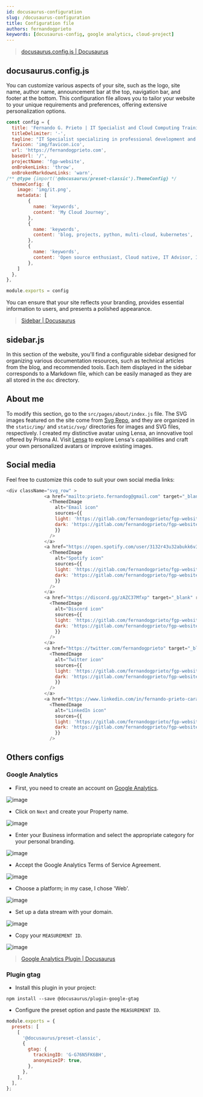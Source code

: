 ```yaml
---
id: docusaurus-configuration
slug: /docusaurus-configuration
title: Configuration file
authors: fernandogprieto
keywords: [docusaurus-config, google analytics, cloud-project]
---
```


> [docusaurus.config.js | Docusaurus](https://docusaurus.io/docs/api/docusaurus-config)

## docusaurus.config.js

You can customize various aspects of your site, such as the logo, site name, author name, announcement bar at the top, navigation bar, and footer at the bottom. This configuration file allows you to tailor your website to your unique requirements and preferences, offering extensive personalization options.

```javascript title='docusaurus.config.js'
const config = {
  title: 'Fernando G. Prieto | IT Specialist and Cloud Computing Training',
  titleDelimiter: '-',
  tagline: "IT Specialist specializing in professional development and technological trends. Currently pursuing Cloud Engineering certifications with a focus on cloud-native, open-source, and AI technologies.",
  favicon: 'img/favicon.ico',
  url: 'https://fernandogprieto.com',
  baseUrl: '/',
  projectName: 'fgp-website',
  onBrokenLinks: 'throw',
  onBrokenMarkdownLinks: 'warn',
/** @type {import('@docusaurus/preset-classic').ThemeConfig} */
  themeConfig: {
    image: 'img/it.png',
    metadata: [
        {
          name: 'keywords',
          content: 'My Cloud Journey',
        },
        {
          name: 'keywords',
          content: 'blog, projects, python, multi-cloud, kubernetes',
        },
        {
          name: 'keywords',
          content: 'Open source enthusiast, Cloud native, IT Advisor, Infraestructure as a code',
        },
    ]
  },
}, 

module.exports = config
```
 You can ensure that your site reflects your branding, provides essential information to users, and presents a polished appearance.

> [Sidebar | Docusaurus](https://docusaurus.io/docs/sidebar)

## sidebar.js
In this section of the website, you'll find a configurable sidebar designed for organizing various documentation resources, such as technical articles from the blog, and recommended tools. Each item displayed in the sidebar corresponds to a Markdown file, which can be easily managed as they are all stored in the `doc` directory.

## About me
To modify this section, go to the `src/pages/about/index.js` file. The SVG images featured on the site come from [Svg Repo](https://www.svgrepo.com/), and they are organized in the `static/img/` and `static/svg/` directories for images and SVG files, respectively. I created my distinctive avatar using Lensa, an innovative tool offered by Prisma AI. Visit [Lensa](https://prisma-ai.com/lensa) to explore Lensa's capabilities and craft your own personalized avatars or improve existing images.

## Social media
Feel free to customize this code to suit your own social media links:
```js
<div className="svg_row" >
              <a href="mailto:prieto.fernandog@gmail.com" target="_blank" rel="noopener noreferrer">
                <ThemedImage
                  alt="Email icon"
                  sources={{
                  light: 'https://gitlab.com/fernandogprieto/fgp-website/-/raw/main/static/svg/email.svg',
                  dark: 'https://gitlab.com/fernandogprieto/fgp-website/-/raw/main/static/svg/email-light.svg',
                  }}
                />
              </a>
              <a href="https://open.spotify.com/user/3132r43u32abukk6v3gwbbm64vx4?si=a0b6dbdbab8b4688&nd=1" target="_blank" rel="noopener noreferrer">
                <ThemedImage
                  alt="Spotify icon"
                  sources={{
                  light: 'https://gitlab.com/fernandogprieto/fgp-website/-/raw/main/static/svg/spotify.svg',
                  dark: 'https://gitlab.com/fernandogprieto/fgp-website/-/raw/main/static/svg/spotify-light.svg',
                  }}
                />
              </a>
              <a href="https://discord.gg/zAZC37Mfxp" target="_blank" rel="noopener noreferrer">
                <ThemedImage
                  alt="Discord icon"
                  sources={{
                  light: 'https://gitlab.com/fernandogprieto/fgp-website/-/raw/main/static/svg/discord.svg',
                  dark: 'https://gitlab.com/fernandogprieto/fgp-website/-/raw/main/static/svg/discord-light.svg',
                  }}
                />
              </a>
              <a href="https://twitter.com/fernandogprieto" target="_blank" rel="noopener noreferrer">
                <ThemedImage
                  alt="Twitter icon"
                  sources={{
                  light: 'https://gitlab.com/fernandogprieto/fgp-website/-/raw/main/static/svg/twitter.svg',
                  dark: 'https://gitlab.com/fernandogprieto/fgp-website/-/raw/main/static/svg/twitter-light.svg',
                  }}
                />
              </a>
              <a href="https://www.linkedin.com/in/fernando-prieto-carabobo/" target="_blank" rel="noopener noreferrer">
                <ThemedImage
                  alt="LinkedIn icon"
                  sources={{
                  light: 'https://gitlab.com/fernandogprieto/fgp-website/-/raw/main/static/svg/linkedin.svg',
                  dark: 'https://gitlab.com/fernandogprieto/fgp-website/-/raw/main/static/svg/linkedin-light.svg',
                  }}
                />
```
## Others configs 
### Google Analytics
- First, you need to create an account on [Google Analytics](https://analytics.google.com).
  
![image](https://gitlab.com/fernandogprieto/fgp-website/-/raw/main/static/img/projects/docusaurus/ga-1.png)

- Click on `Next` and create your Property name.

![image](https://gitlab.com/fernandogprieto/fgp-website/-/raw/main/static/img/projects/docusaurus/ga-2.png)

- Enter your Business information and select the appropriate category for your personal branding.

![image](https://gitlab.com/fernandogprieto/fgp-website/-/raw/main/static/img/projects/docusaurus/ga-3.png)

- Accept the Google Analytics Terms of Service Agreement.
  
![image](https://gitlab.com/fernandogprieto/fgp-website/-/raw/main/static/img/projects/docusaurus/ga-4.png)

- Choose a platform; in my case, I chose 'Web'.

![image](https://gitlab.com/fernandogprieto/fgp-website/-/raw/main/static/img/projects/docusaurus/ga-5.png)

- Set up a data stream with your domain.

![image](https://gitlab.com/fernandogprieto/fgp-website/-/raw/main/static/img/projects/docusaurus/ga-6.png)

- Copy your `MEASUREMENT ID`.

![image](https://gitlab.com/fernandogprieto/fgp-website/-/raw/main/static/img/projects/docusaurus/ga-7.png)

> [Google Analytics Plugin | Docusaurus](https://docusaurus.io/docs/api/plugins/@docusaurus/plugin-google-gtag)

### Plugin gtag
- Install this plugin in your project:
```
npm install --save @docusaurus/plugin-google-gtag
```

- Configure the preset option and paste the `MEASUREMENT ID`.
  
```js title=docusaurus.config.js
module.exports = {
  presets: [
    [
      '@docusaurus/preset-classic',
      {
        gtag: {
          trackingID: 'G-G76N5FK6BH',
          anonymizeIP: true,
        },
      },
    ],
  ],
};
```

